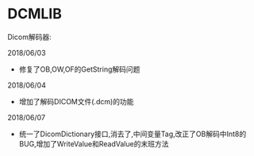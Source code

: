 # DCMLIB
Dicom解码器:

2018/06/03

- 修复了OB,OW,OF的GetString解码问题

2018/06/04

- 增加了解码DICOM文件(.dcm)的功能

2018/06/07

- 统一了DicomDictionary接口,消去了,中间变量Tag,改正了OB解码中Int8的BUG,增加了WriteValue<T>和ReadValue<T>的末班方法